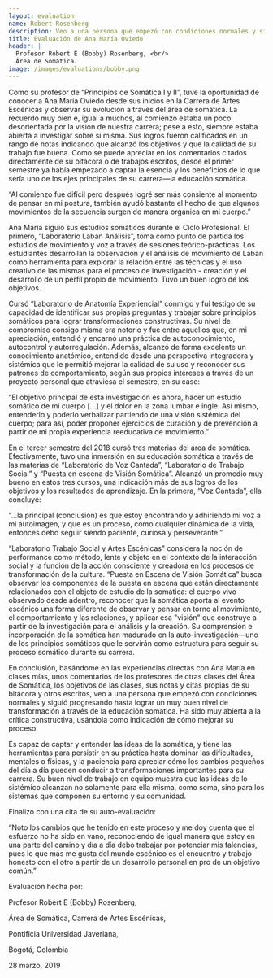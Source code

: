```yaml
---
layout: evaluation
name: Robert Rosenberg
description: Veo a una persona que empezó con condiciones normales y siguió progresando hasta lograr un muy buen nivel de transformación a través de la educación somática.
title: Evaluación de Ana María Oviedo
header: |
  Profesor Robert E (Bobby) Rosenberg, <br/>
  Área de Somática.
image: /images/evaluations/bobby.png
---
```

Como su profesor de “Principios de Somática I y II”, tuve la oportunidad de conocer a Ana María Oviedo desde sus inicios en la Carrera de Artes Escénicas y observar su evolución a través del área de somática. La recuerdo muy bien e, igual a muchos, al comienzo estaba un poco desorientada por la visión de nuestra carrera; pese a esto, siempre estaba abierta a investigar sobre sí misma. Sus logros fueron calificados en un rango de notas indicando que alcanzó los objetivos y que la calidad de su trabajo fue buena.  Como se puede apreciar en los comentarios citados directamente de su bitácora o de trabajos escritos, desde el primer semestre ya había empezado a captar la esencia y los beneficios de lo que sería uno de los ejes principales de su carrera—la educación somática.

“Al comienzo fue difícil pero después logré ser más consiente al momento de pensar en mi postura, también ayudó bastante el hecho de que algunos movimientos de la secuencia surgen de manera orgánica en mi cuerpo.”

Ana María siguió sus estudios somáticos durante el Ciclo Profesional. El primero, “Laboratorio Laban Análisis”, toma como punto de partida los estudios de movimiento y voz a través de sesiones teórico-prácticas. Los estudiantes desarrollan la observación y el análisis de movimiento de Laban como herramienta para explorar la relación entre las técnicas y el uso creativo de las mismas para el proceso de investigación - creación  y el desarrollo de un perfil propio de movimiento. Tuvo un buen logro de los objetivos.

Cursó “Laboratorio de Anatomía Experiencial” conmigo y fui testigo de su capacidad de identificar sus propias preguntas y trabajar sobre principios somáticos para lograr transformaciones constructivas. Su nivel de compromiso consigo misma era notorio y fue entre aquellos que, en mi apreciación, entendió y encarnó una práctica de autoconocimiento, autocontrol y autorregulación. Además, alcanzó de forma excelente un conocimiento anatómico, entendido desde una perspectiva integradora y sistémica que le permitió mejorar la calidad de su uso y reconocer sus patrones de comportamiento, según sus propios intereses a través de un proyecto personal que atraviesa el semestre, en su caso:

“El objetivo principal de esta investigación es ahora, hacer un estudio somático de mi cuerpo […] y el dolor en la zona lumbar e ingle. Así mismo, entenderlo y poderlo verbalizar partiendo de una visión sistémica del cuerpo; para así, poder proponer ejercicios de curación y de prevención a partir de mi propia experiencia reeducativa de movimiento.”

En el tercer semestre del 2018 cursó tres materias del área de somática. Efectivamente, tuvo una inmersión en su educación somática a través de las materias de “Laboratorio de Voz Cantada”, “Laboratorio de Trabajo Social” y “Puesta en escena de Visión Somática”. Alcanzó un promedio muy bueno en estos tres cursos, una indicación más de sus logros de los objetivos y los resultados de aprendizaje. En la primera, “Voz Cantada”, ella concluye:

“…la principal (conclusión) es que estoy encontrando y adhiriendo mi voz a mi autoimagen, y que es un proceso, como cualquier dinámica de la vida, entonces debo seguir siendo paciente, curiosa y perseverante.”

“Laboratorio Trabajo Social y Artes Escénicas” considera la noción de performance como método, lente y objeto en el contexto de la interacción social y la función de la acción consciente y creadora en los procesos de transformación de la cultura. “Puesta en Escena de Visión Somática” busca observar los componentes de la puesta en escena que están directamente relacionados con el objeto de estudio de la somática: el cuerpo vivo observado desde adentro, reconocer que la somática aporta al evento escénico una forma diferente de observar y pensar en torno al movimiento, el comportamiento y las relaciones, y aplicar esa "visión" que construye a partir de la investigación para el análisis y la creación. Su comprensión e incorporación de la somática han madurado en la auto-investigación—uno de los principios somáticos que le servirán como estructura para seguir su proceso somático durante su carrera.

En conclusión, basándome en las experiencias directas con Ana María en clases mías, unos comentarios de los profesores de otras clases del Área de Somática, los objetivos de las clases, sus notas y citas propias de su bitácora y otros escritos, veo a una persona que empezó con condiciones normales y siguió progresando hasta lograr un muy buen nivel de transformación a través de la educación somática. Ha sido muy abierta a la crítica constructiva, usándola como indicación de cómo mejorar su proceso.

Es capaz de captar y entender las ideas de la somática, y tiene las herramientas para persistir en su práctica hasta dominar las dificultades, mentales o físicas, y la paciencia para apreciar cómo los cambios pequeños del día a día pueden conducir a transformaciones importantes para su carrera. Su buen nivel de trabajo en equipo muestra que las ideas de lo sistémico alcanzan no solamente para ella misma, como soma, sino para los sistemas que componen su entorno y su comunidad.

Finalizo con una cita de su auto-evaluación:

“Noto los cambios que he tenido en este proceso y me doy cuenta que el esfuerzo no ha sido en vano, reconociendo de igual manera que estoy en una parte del camino y día a día debo trabajar por potenciar mis falencias, pues lo que más me gusta del mundo escénico es el encuentro y trabajo honesto con el otro a partir de un desarrollo personal en pro de un objetivo común.”

Evaluación hecha por:

Profesor Robert E (Bobby) Rosenberg,

Área de Somática, Carrera de Artes Escénicas,

Pontificia Universidad Javeriana,

Bogotá, Colombia

28 marzo, 2019
